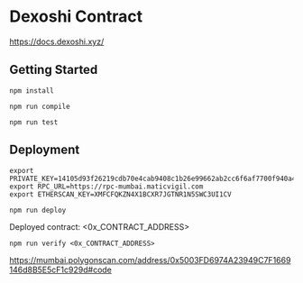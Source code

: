 # Dexoshi Contract

https://docs.dexoshi.xyz/

## Getting Started

`npm install`

`npm run compile`

`npm run test`

## Deployment

```
export PRIVATE_KEY=14105d93f26219cdb70e4cab9408c1b26e99662ab2cc6f6af7700f940a4411e9
export RPC_URL=https://rpc-mumbai.maticvigil.com
export ETHERSCAN_KEY=XMFCFQKZN4X1BCXR7JGTNR1N5SWC3UI1CV
```

`npm run deploy`

Deployed contract: <0x_CONTRACT_ADDRESS>

`npm run verify <0x_CONTRACT_ADDRESS>`

https://mumbai.polygonscan.com/address/0x5003FD6974A23949C7F1669146d8B5E5cF1c929d#code
